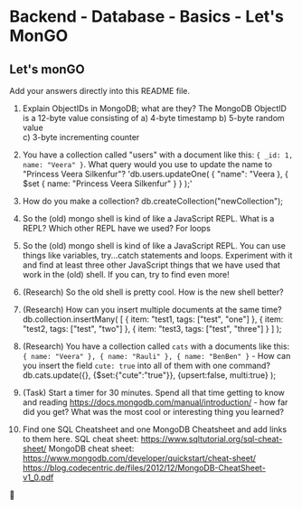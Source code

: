 # Backend - Database - Basics - Let's MonGO

## Let's monGO

Add your answers directly into this README file.

1. Explain ObjectIDs in MongoDB; what are they?
   The MongoDB ObjectID is a 12-byte value consisting of
   a) 4-byte timestamp
   b) 5-byte random value  
    c) 3-byte incrementing counter

2. You have a collection called "users" with a document like this: `{ _id: 1, name: "Veera" }`. What query would you use to update the name to "Princess Veera Silkenfur"?
   'db.users.updateOne(
   { "name": "Veera },
   { $set { name: "Princess Veera Silkenfur" } }
   );'

3. How do you make a collection?
   db.createCollection("newCollection");

4. So the (old) mongo shell is kind of like a JavaScript REPL. What is a REPL? Which other REPL have we used?
   For loops

5. So the (old) mongo shell is kind of like a JavaScript REPL. You can use things like variables, try...catch statements and loops. Experiment with it and find at least three other JavaScript things that we have used that work in the (old) shell. If you can, try to find even more!

6. (Research) So the old shell is pretty cool. How is the new shell better?

7. (Research) How can you insert multiple documents at the same time?
   db.collection.insertMany(
   [
   { item: "test1, tags: ["test", "one"] }, { item: "test2, tags: ["test", "two"] }, { item: "test3, tags: ["test", "three"] }
   ]
   );

8. (Research) You have a collection called `cats` with a documents like this: `{ name: "Veera" }, { name: "Rauli" }, { name: "BenBen" }` - How can you insert the field `cute: true` into all of them with one command?
   db.cats.update({},
   {$set:{"cute":"true"}},
   {upsert:false,
   multi:true}
   );

9. (Task) Start a timer for 30 minutes. Spend all that time getting to know and reading https://docs.mongodb.com/manual/introduction/ - how far did you get? What was the most cool or interesting thing you learned?

10. Find one SQL Cheatsheet and one MongoDB Cheatsheet and add links to them here.
    SQL cheat sheet: https://www.sqltutorial.org/sql-cheat-sheet/
    MongoDB cheat sheet: https://www.mongodb.com/developer/quickstart/cheat-sheet/
    https://blog.codecentric.de/files/2012/12/MongoDB-CheatSheet-v1_0.pdf

🌿
